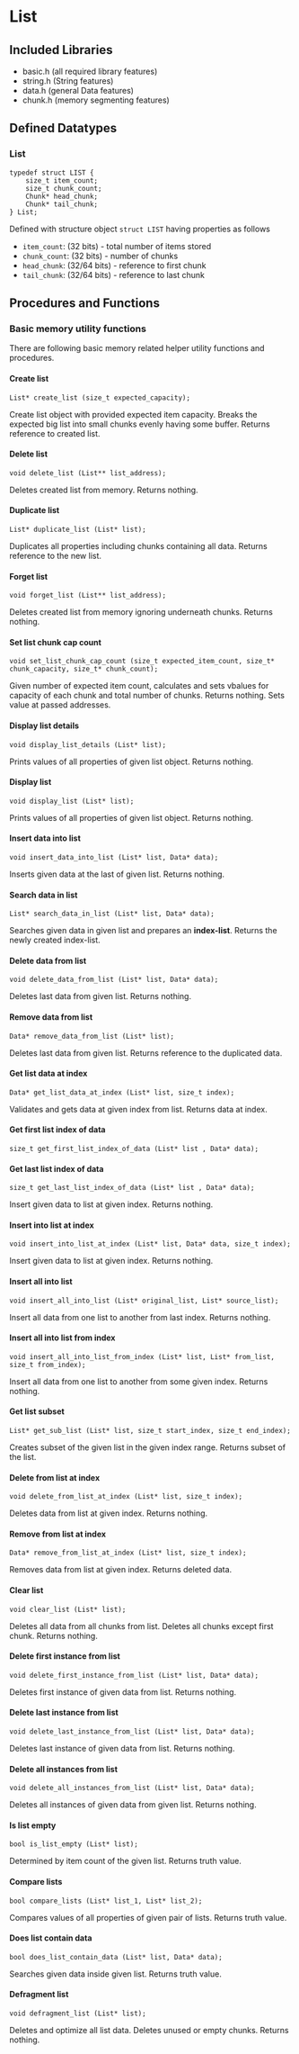 # List

## Included Libraries

- basic.h (all required library features)
- string.h (String features)
- data.h (general Data features)
- chunk.h (memory segmenting features)

## Defined Datatypes

### List

```
typedef struct LIST {
	size_t item_count;
	size_t chunk_count;
	Chunk* head_chunk;
	Chunk* tail_chunk;
} List;
```

Defined with structure object `struct LIST` having properties as follows

- `item_count`: (32 bits) - total number of items stored
- `chunk_count`: (32 bits) - number of chunks
- `head_chunk`: (32/64 bits) - reference to first chunk
- `tail_chunk`: (32/64 bits) - reference to last chunk

## Procedures and Functions

### Basic memory utility functions

There are following basic memory related helper utility functions and procedures.

#### Create list

`List* create_list (size_t expected_capacity);`

Create list object with provided expected item capacity.
Breaks the expected big list into small chunks evenly having some buffer.
Returns reference to created list.

#### Delete list

`void delete_list (List** list_address);`

Deletes created list from memory.
Returns nothing.

#### Duplicate list

`List* duplicate_list (List* list);`

Duplicates all properties including chunks containing all data.
Returns reference to the new list.

#### Forget list

`void forget_list (List** list_address);`

Deletes created list from memory ignoring underneath chunks.
Returns nothing.

#### Set list chunk cap count

`void set_list_chunk_cap_count (size_t expected_item_count, size_t* chunk_capacity, size_t* chunk_count);`

Given number of expected item count, calculates and sets vbalues for capacity of each chunk and total number of chunks.
Returns nothing. Sets value at passed addresses.

#### Display list details

`void display_list_details (List* list);`

Prints values of all properties of given list object.
Returns nothing.

#### Display list

`void display_list (List* list);`

Prints values of all properties of given list object.
Returns nothing.

#### Insert data into list

`void insert_data_into_list (List* list, Data* data);`

Inserts given data at the last of given list.
Returns nothing.

#### Search data in list

`List* search_data_in_list (List* list, Data* data);`

Searches given data in given list and prepares an **index-list**.
Returns the newly created index-list.

#### Delete data from list

`void delete_data_from_list (List* list, Data* data);`

Deletes last data from given list.
Returns nothing.

#### Remove data from list

`Data* remove_data_from_list (List* list);`

Deletes last data from given list.
Returns reference to the duplicated data.

#### Get list data at index

`Data* get_list_data_at_index (List* list, size_t index);`

Validates and gets data at given index from list.
Returns data at index.

#### Get first list index of data

`size_t get_first_list_index_of_data (List* list , Data* data);`

#### Get last list index of data

`size_t get_last_list_index_of_data (List* list , Data* data);`

Insert given data to list at given index.
Returns nothing.

#### Insert into list at index

`void insert_into_list_at_index (List* list, Data* data, size_t index);`

Insert given data to list at given index.
Returns nothing.

#### Insert all into list

`void insert_all_into_list (List* original_list, List* source_list);`

Insert all data from one list to another from last index.
Returns nothing.

#### Insert all into list from index

`void insert_all_into_list_from_index (List* list, List* from_list, size_t from_index);`

Insert all data from one list to another from some given index.
Returns nothing.

#### Get list subset

`List* get_sub_list (List* list, size_t start_index, size_t end_index);`

Creates subset of the given list in the given index range.
Returns subset of the list.

#### Delete from list at index

`void delete_from_list_at_index (List* list, size_t index);`

Deletes data from list at given index.
Returns nothing.

#### Remove from list at index

`Data* remove_from_list_at_index (List* list, size_t index);`

Removes data from list at given index.
Returns deleted data.

#### Clear list

`void clear_list (List* list);`

Deletes all data from all chunks from list.
Deletes all chunks except first chunk.
Returns nothing.

#### Delete first instance from list

`void delete_first_instance_from_list (List* list, Data* data);`

Deletes first instance of given data from list.
Returns nothing.

#### Delete last instance from list

`void delete_last_instance_from_list (List* list, Data* data);`

Deletes last instance of given data from list.
Returns nothing.

#### Delete all instances from list

`void delete_all_instances_from_list (List* list, Data* data);`

Deletes all instances of given data from given list.
Returns nothing.

#### Is list empty

`bool is_list_empty (List* list);`

Determined by item count of the given list.
Returns truth value.

#### Compare lists

`bool compare_lists (List* list_1, List* list_2);`

Compares values of all properties of given pair of lists.
Returns truth value.

#### Does list contain data

`bool does_list_contain_data (List* list, Data* data);`

Searches given data inside given list.
Returns truth value.

#### Defragment list

`void defragment_list (List* list);`

Deletes and optimize all list data.
Deletes unused or empty chunks.
Returns nothing.

